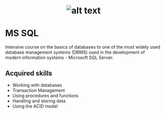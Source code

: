 # <p align="center"> ![alt text](https://github.com/Dimitrov-S-Dev-Python/SoftUni_MS_SQL/blob/master/SoftUni-Logo.png) <p>
# MS SQL
Intensive course on the basics of databases to one of the most widely used database management systems (DBMS) used in the development of modern information systems - Microsoft SQL Server. 
## Acquired skills
- Working with databases
- Transaction Management
- Using procedures and functions
- Handling and storing data
- Using the ACID model



